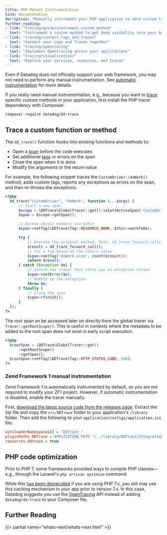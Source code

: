 ```yaml
---
title: PHP Manual Instrumentation
kind: documentation
decription: "Manually instrument your PHP application to send custom traces to Datadog."
further_reading:
- link: "tracing/guide/instrument_custom_method"
  text: "Instrument a custom method to get deep visibility into your business logic"
- link: "tracing/connect_logs_and_traces"
  text: "Connect your Logs and Traces together"
- link: "tracing/opentracing"
  text: "Implement Opentracing across your applications"
- link: "tracing/visualization/"
  text: "Explore your services, resources, and traces"
---
```



Even if Datadog does not officially support your web framework, you may not need to perform any manual instrumentation. See [automatic instrumentation][1] for more details.

If you really need manual instrumentation, e.g., because you want to [trace][2] specific custom methods in your application, first install the PHP tracer dependency with Composer:

```bash
composer require datadog/dd-trace
```

## Trace a custom function or method

The `dd_trace()` function hooks into existing functions and methods to:

* Open a [span][3] before the code executes
* Set additional [tags][4] or errors on the span
* Close the span when it is done
* Modify the arguments or the return value

For example, the following snippet traces the `CustomDriver::doWork()` method, adds custom tags, reports any exceptions as errors on the span, and then re-throws the exceptions.

```php
<?php
  dd_trace("CustomDriver", "doWork", function (...$args) {
      // Start a new span
      $scope = \DDTrace\GlobalTracer::get()->startActiveSpan('CustomDriver.doWork');
      $span = $scope->getSpan();

      // Access object members via $this
      $span->setTag(\DDTrace\Tag::RESOURCE_NAME, $this->workToDo);

      try {
          // Execute the original method. Note: dd_trace_forward_call() - handles any parameters automatically
          $result = dd_trace_forward_call();
          // Set a tag based on the return value
          $span->setTag('doWork.size', count($result));
          return $result;
      } catch (Exception $e) {
          // Inform the tracer that there was an exception thrown
          $span->setError($e);
          // Bubble up the exception
          throw $e;
      } finally {
          // Close the span
          $span->finish();
      }
  });
?>
```

The root span an be accessed later on directly from the global tracer via `Tracer::getRootScope()`. This is useful in contexts where the metadata to be added to the root span does not exist in early script execution.

```php
<?php
  $rootSpan = \DDTrace\GlobalTracer::get()
      ->getRootScope()
      ->getSpan();
  $rootSpan->setTag(\DDTrace\Tag::HTTP_STATUS_CODE, 200);
?>
```

### Zend Framework 1 manual instrumentation

Zend Framework 1 is automatically instrumented by default, so you are not required to modify your ZF1 project. However, if automatic instrumentation is disabled, enable the tracer manually.

First, [download the latest source code from the releases page][5]. Extract the zip file and copy the `src/DDTrace` folder to your application's `/library` folder. Then add the following to your `application/configs/application.ini` file:

```ini
autoloaderNamespaces[] = "DDTrace_"
pluginPaths.DDTrace = APPLICATION_PATH "/../library/DDTrace/Integrations/ZendFramework/V1"
resources.ddtrace = true
```

## PHP code optimization

Prior to PHP 7, some frameworks provided ways to compile PHP classes—e.g., through the Laravel's `php artisan optimize` command.

While this [has been deprecated][6] if you are using PHP 7.x, you still may use this caching mechanism in your app prior to version 7.x. In this case, Datadog suggests you use the [OpenTracing][7] API instead of adding `datadog/dd-trace` to your Composer file.

## Further Reading

{{< partial name="whats-next/whats-next.html" >}}

[1]: /tracing/setup/php/#automatic-instrumentation
[2]: /tracing/visualization/#trace
[3]: /tracing/visualization/#spans
[4]: /tracing/visualization/#span-tags
[5]: https://github.com/DataDog/dd-trace-php/releases/latest
[6]: https://laravel-news.com/laravel-5-6-removes-artisan-optimize
[7]: /tracing/opentracing/?tab=php
